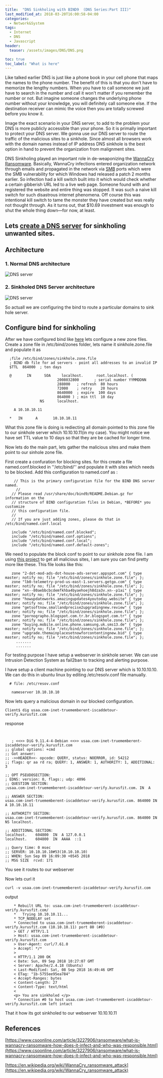 ```yaml
---
title:  "DNS Sinkholing with BIND9  (DNS Series:Part III)"
last_modified_at: 2018-03-20T16:00:58-04:00
categories:
  - Network&System
tags:
  - Internet
  - DNS
  - Javascript
header:
  teaser: /assets/images/DNS/DNS.png

toc: true
toc_label: "What is here"
---
```



Like talked earlier DNS is just like a phone book in your cell phone that maps the names to the phone number. The benefit of this is that you don't have to memorize the lengthy numbers. When you have to call someone we just have to search in the number and call it won't matter if you remember the number or not. But imagine someone changes the underlying phone number without your knowledge, you will definitely call someone else. If the destination receiver can mimic the voice then you are totally screwed before you know it.

Image the exact scenario in your DNS server, to add to the problem your DNS is more publicly accessible than your phone. So it is primally important to protect your DNS server. We gonna use our DNS server to route the traffic of the malicious sites to a sinkhole. Since almost all browsers work with the domain names instead of IP address DNS sinkhole is the best option in hand to prevent the organization from malignment sites.  


DNS Sinkholing played an important role in de-weaponizing the [WannaCry Ransomware](https://en.wikipedia.org/wiki/WannaCry_ransomware_attack). Basically, WannaCry infections entered organization network through emails and propagated in the network via [SMB](https://en.wikipedia.org/wiki/Server_Message_Block) ports which were the SMB vulnerability for which Windows had released a patch 2 months earlier. So infection had a kill switch built into it which would check whether a certain gibberish URL led to a live web page. Someone found with and registered the website and entire thing was stopped. It was such a naive kill switch for such disastrous internet phenomena. Off course this was intentional kill switch to tame the monster they have created but was really not thought through. As it turns out, that $10.69 investment was enough to shut the whole thing down—for now, at least. 

## Lets [create a DNS server](http://bikramdhoju.com.np/network&system/DNS-Series-2/) for sinkholing unwanted sites.

## Architecture

### 1. Normal DNS architecture
![DNS server ](/assets/images/DNS3/NormalDNS.png)

### 2. Sinkholed DNS Server architecture
![DNS server](/assets/images/DNS3/DNSSinkhole.png)



So actuall we are configuring the bind to route a particular domains to sink hole server.

## Configure bind for sinkholing

After we have configured bind like [here](http://bikramdhoju.com.np/network&system/DNS-Series-2/) lets configure a new zone files.
Create a zone file in /etc/bind/zones folder, lets name it sinkhole.zone.file and populate it as 
```
  ;file /etc/bind/zones/sinkhole.zone.file
  ; BIND db file for ad servers - point all addresses to an invalid IP
  $TTL  864000  ; ten days

  @       IN      SOA     localhost.      root.localhost. (
                        2008032800       ; serial number YYMMDDNN
                        288000   ; refresh  80 hours
                        72000    ; retry    20 hours
                        8640000  ; expire  100 days
                        864000 ) ; min ttl  10 day
                NS      localhost.

    A 10.10.10.11

  *   IN      A       10.10.10.11

```

What this zone file is doing is rediecting all domain pointed to this zone file to our sinkhole server which 10.10.10.11(in  my case). You might notice we have set TTL value to 10 days so that they are be cached for longer time.

Now lets do the main part, lets gather the malicious sites and make them point to our sinhole zone file.

First create  a confuration for blocking sites. for this create a file named.conf.blocked in ''/etc/bind/''  and populate it with sites which needs to be blocked. Add this configuration to named.conf as :

```
    // This is the primary configuration file for the BIND DNS server named.
     //
   // Please read /usr/share/doc/bind9/README.Debian.gz for information on the 
   // structure of BIND configuration files in Debian, *BEFORE* you customize 
   // this configuration file.
   //
   // If you are just adding zones, please do that in /etc/bind/named.conf.local

   include "/etc/bind/named.conf.blocked";
   include "/etc/bind/named.conf.options";
   include "/etc/bind/named.conf.local";
   include "/etc/bind/named.conf.default-zones";
```


 We need to populate the block conf to point to our sinkhole zone file. I am using [this project](https://github.com/oznu/dns-zone-blacklist) to get all malicious sites, I am sure you can find pretty more like these. This file looks like this:

```
   zone "2-dot-mod-ads-dot-house-ads-server.appspot.com" { type master; notify no; file "/etc/bind/zones/sinkhole.zone.file"; };
   zone "lb0-telemetry-prod-us-east-1.servers.getgo.com" { type master; notify no; file "/etc/bind/zones/sinkhole.zone.file"; };
   zone "xn--80aebbcbcdemfkhba4byaehoejh8dza3v.xn--p1ai" { type master; notify no; file "/etc/bind/zones/sinkhole.zone.file"; };
   zone "howupdateworks.amazingupdates4youtoday.website" { type master; notify no; file "/etc/bind/zones/sinkhole.zone.file"; };
   zone "getsoftnow.smallandprecise2upgradingnew.review" { type master; notify no; file "/etc/bind/zones/sinkhole.zone.file"; };
   zone "pornographo.blogspot.com.tr.br.blogspot.com.tr" { type master; notify no; file "/etc/bind/zones/sinkhole.zone.file"; };
   zone "buying.mobile.online.phone.samsung.uk.sms13.de" { type master; notify no; file "/etc/bind/zones/sinkhole.zone.file"; };
   zone "upgrade.themainplacesetnowforcontentingnew.bid" { type master; notify no; file "/etc/bind/zones/sinkhole.zone.file"; };
     .......
     .......
```

For testing purpose I have setup a webserver in sinkhole server. We can use Intrusion Detection System as fail2ban to tracking and alerting purpose.

I have setup a client machine pointing to our DNS server which is 10.10.10.10. We can do this in ubuntu linux by editing /etc/resolv.conf file manually.

```
  # file: /etc/resov.conf

   nameserver 10.10.10.10 

```

Now lets query a malicious domain in our blocked configuration.

```
Client$ dig usaa.com-inet-truememberent-iscaddetour-verify.kurusfit.com
```
response

```


   ; <<>> DiG 9.11.4-4-Debian <<>> usaa.com-inet-truememberent-iscaddetour-verify.kurusfit.com
;; global options: +cmd
;; Got answer:
;; ->>HEADER<<- opcode: QUERY, status: NOERROR, id: 54212
;; flags: qr aa rd ra; QUERY: 1, ANSWER: 1, AUTHORITY: 1, ADDITIONAL: 3

;; OPT PSEUDOSECTION:
; EDNS: version: 0, flags:; udp: 4096
;; QUESTION SECTION:
;usaa.com-inet-truememberent-iscaddetour-verify.kurusfit.com. IN  A

;; ANSWER SECTION:
usaa.com-inet-truememberent-iscaddetour-verify.kurusfit.com. 864000 IN A 10.10.10.11

;; AUTHORITY SECTION:
usaa.com-inet-truememberent-iscaddetour-verify.kurusfit.com. 864000 IN NS localhost.

;; ADDITIONAL SECTION:
localhost.    604800  IN  A 127.0.0.1
localhost.    604800  IN  AAAA  ::1

;; Query time: 0 msec
;; SERVER: 10.10.10.10#53(10.10.10.10)
;; WHEN: Sun Sep 09 16:09:30 +0545 2018
;; MSG SIZE  rcvd: 171

```

You see it routes to our webserver

Now lets curl it 

```
curl -v usaa.com-inet-truememberent-iscaddetour-verify.kurusfit.com

```

output 

```
    * Rebuilt URL to: usaa.com-inet-truememberent-iscaddetour-verify.kurusfit.com/
    *   Trying 10.10.10.11...
    * TCP_NODELAY set
    * Connected to usaa.com-inet-truememberent-iscaddetour-verify.kurusfit.com (10.10.10.11) port 80 (#0)
    > GET / HTTP/1.1
    > Host: usaa.com-inet-truememberent-iscaddetour-verify.kurusfit.com
    > User-Agent: curl/7.61.0
    > Accept: */*
    > 
    < HTTP/1.1 200 OK
    < Date: Sun, 09 Sep 2018 10:27:07 GMT
    < Server: Apache/2.4.18 (Ubuntu)
    < Last-Modified: Sat, 08 Sep 2018 16:49:46 GMT
    < ETag: "1b-5755ee95ea784"
    < Accept-Ranges: bytes
    < Content-Length: 27
    < Content-Type: text/html
    < 
    <p> You are sinkholed </p>
    * Connection #0 to host usaa.com-inet-truememberent-iscaddetour-verify.kurusfit.com left intact
```


That it how its got sinkholed to our webserver 10.10.10.11

##  References

[https://www.csoonline.com/article/3227906/ransomware/what-is-wannacry-ransomware-how-does-it-infect-and-who-was-responsible.html](https://www.csoonline.com/article/3227906/ransomware/what-is-wannacry-ransomware-how-does-it-infect-and-who-was-responsible.html)

[https://en.wikipedia.org/wiki/WannaCry_ransomware_attack](https://en.wikipedia.org/wiki/WannaCry_ransomware_attack)




